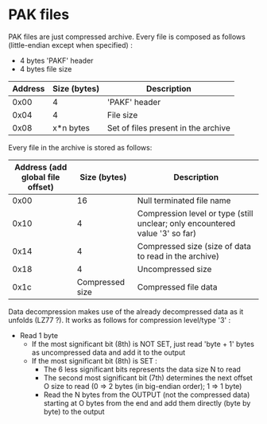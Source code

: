 # PAK files

PAK files are just compressed archive.
Every file is composed as follows (little-endian except when specified) :

-   4 bytes 'PAKF' header
-   4 bytes file size

| Address | Size (bytes) | Description                         |
| ------- | ------------ | ----------------------------------- |
| 0x00    | 4            | 'PAKF' header                       |
| 0x04    | 4            | File size                           |
| 0x08    | x\*n bytes   | Set of files present in the archive |

Every file in the archive is stored as follows:

| Address (add global file offset) | Size (bytes)    | Description                                                                  |
| -------------------------------- | --------------- | ---------------------------------------------------------------------------- |
| 0x00                             | 16              | Null terminated file name                                                    |
| 0x10                             | 4               | Compression level or type (still unclear; only encountered value '3' so far) |
| 0x14                             | 4               | Compressed size (size of data to read in the archive)                        |
| 0x18                             | 4               | Uncompressed size                                                            |
| 0x1c                             | Compressed size | Compressed file data                                                         |

Data decompression makes use of the already decompressed data as it unfolds (LZ77 ?). It works as follows for compression level/type '3' :

-   Read 1 byte
    -   If the most significant bit (8th) is NOT SET, just read 'byte + 1' bytes as uncompressed data and add it to the output
    -   If the most significant bit (8th) is SET :
        -   The 6 less significant bits represents the data size N to read
        -   The second most significant bit (7th) determines the next offset O size to read (0 => 2 bytes (in big-endian order); 1 => 1 byte)
        -   Read the N bytes from the OUTPUT (not the compressed data) starting at O bytes from the end and add them directly (byte by byte) to the output
